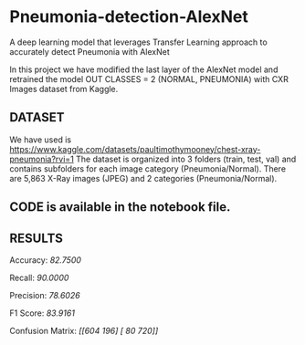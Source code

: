 # Pneumonia-detection-AlexNet
A deep learning model that leverages Transfer Learning approach to accurately detect Pneumonia with AlexNet

In this project we have modified the last layer of the AlexNet model and retrained the model OUT CLASSES = 2 (NORMAL, PNEUMONIA) with CXR Images dataset from Kaggle.

## DATASET

We have used is https://www.kaggle.com/datasets/paultimothymooney/chest-xray-pneumonia?rvi=1
The dataset is organized into 3 folders (train, test, val) and contains subfolders for each image category (Pneumonia/Normal). There are 5,863 X-Ray images (JPEG) and 2 categories (Pneumonia/Normal).

## CODE is available in the notebook file.

## RESULTS

Accuracy: *82.7500*

Recall: *90.0000*

Precision: *78.6026*

F1 Score: *83.9161*

Confusion Matrix:
*[[604 196]
 [ 80 720]]*
